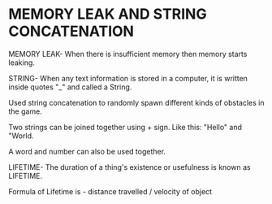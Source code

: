 # MEMORY LEAK AND STRING CONCATENATION

MEMORY LEAK- When there is insufficient memory then memory starts leaking.

STRING- When any text information is stored in a computer, it is written inside quotes "_" and called a String.

Used string concatenation to randomly spawn different kinds of obstacles in the game.

Two strings can be joined together using + sign. Like this: "Hello" and "World.

A word and number can also be used together.

LIFETIME- The duration of a thing's existence or usefulness is known as LIFETIME.

Formula of Lifetime is - distance travelled / velocity of object